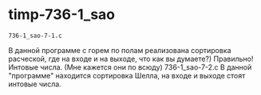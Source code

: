 # timp-736-1_sao
	736-1_sao-7-1.c
В данной программе с горем по полам реализована сортировка расческой, где на входе и на выходе, что как вы думаете?) Правильно! Интовые числа. (Мне кажется они по всюду)
	736-1_sao-7-2.c
В данной "программе" находится сортировка Шелла, на входе и выходе стоят интовые числа.
